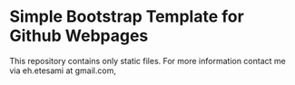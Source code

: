 # Simple Bootstrap Template for Github Webpages
This repository contains only static files. For more information contact me via eh.etesami at gmail.com,
